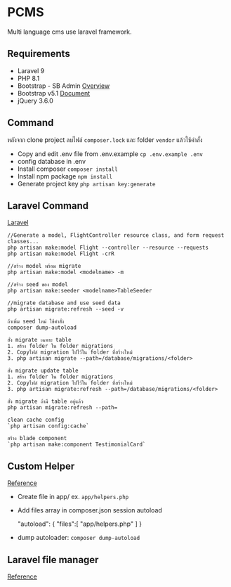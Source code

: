 # PCMS

Multi language cms use laravel framework.

## Requirements

- Laravel 9
- PHP 8.1
- Bootstrap - SB Admin [Overview](https://startbootstrap.com/template/sb-admin)
- Bootstrap v5.1 [Document](https://getbootstrap.com)
- jQuery 3.6.0

## Command
หลังจาก clone project ลบไฟล์ `composer.lock` และ folder `vendor` แล้วใช้คำสั่ง

- Copy and edit .env file from .env.example `cp .env.example .env`
- config database in .env
- Install composer `composer install` 
- Install npm package `npm install`
- Generate project key `php artisan key:generate`

## Laravel Command

[Laravel](https://laravel.com/docs/9.x/eloquent#generating-model-classes)

    //Generate a model, FlightController resource class, and form request classes...
    php artisan make:model Flight --controller --resource --requests
    php artisan make:model Flight -crR

    //สร้าง model พร้อม migrate
    php artisan make:model <modelname> -m
    
    //สร้าง seed ของ model
    php artisan make:seeder <modelname>TableSeeder
    
    //migrate database and use seed data
    php artisan migrate:refresh --seed -v
    
    ถ้าเพิ่ม seed ใหม่ ใช้คำสั่ง  
    composer dump-autoload
    
    สั่ง migrate เฉพาะ table 
    1. สร้าง folder ใน folder migrations
    2. Copyไฟล์ migration ไปไว้ใน folder ที่สร้างใหม่
    3. php artisan migrate --path=/database/migrations/<folder>

    สั่ง migrate update table
    1. สร้าง folder ใน folder migrations
    2. Copyไฟล์ migration ไปไว้ใน folder ที่สร้างใหม่
    3. php artisan migrate:refresh --path=/database/migrations/<folder>
    
    สั่ง migrate ถ้ามี table อยู่แล้ว
    php artisan migrate:refresh --path=

    clean cache config
    `php artisan config:cache`

    สร้าง blade component
    `php artisan make:component TestimonialCard`


## Custom Helper

[Reference](https://laravel-news.com/creating-helpers)
- Create file in app/ ex. `app/helpers.php`
- Add files array in composer.json session autoload


    "autoload": {
        "files":[
            "app/helpers.php"
        ]
    }
    
 - dump autoloader: `composer dump-autoload` 

## Laravel file manager

[Reference](https://unisharp.github.io/laravel-filemanager/installation)
